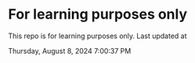 # For learning purposes only
This repo is for learning purposes only.
Last updated at

Thursday, August 8, 2024 7:00:37 PM

